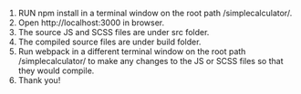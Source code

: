 1. RUN npm install in a terminal window on the root path /simplecalculator/.
2. Open http://localhost:3000 in browser.
3. The source JS and SCSS files are under src folder.
4. The compiled source files are under build folder.
5. Run webpack in a different terminal window on the root path /simplecalculator/ to make any changes to the JS or SCSS files so that they would compile.
6. Thank you!
